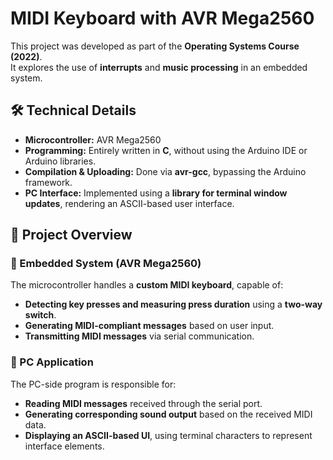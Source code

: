 # MIDI Keyboard with AVR Mega2560  

This project was developed as part of the **Operating Systems Course (2022)**.  
It explores the use of **interrupts** and **music processing** in an embedded system.  

## 🛠️ Technical Details  

- **Microcontroller:** AVR Mega2560  
- **Programming:** Entirely written in **C**, without using the Arduino IDE or Arduino libraries.  
- **Compilation & Uploading:** Done via **avr-gcc**, bypassing the Arduino framework.  
- **PC Interface:** Implemented using a **library for terminal window updates**, rendering an ASCII-based user interface.  

## 🎹 Project Overview  

### 🔹 Embedded System (AVR Mega2560)  
The microcontroller handles a **custom MIDI keyboard**, capable of:  
- **Detecting key presses and measuring press duration** using a **two-way switch**.  
- **Generating MIDI-compliant messages** based on user input.  
- **Transmitting MIDI messages** via serial communication.  

### 🔹 PC Application  
The PC-side program is responsible for:  
- **Reading MIDI messages** received through the serial port.  
- **Generating corresponding sound output** based on the received MIDI data.  
- **Displaying an ASCII-based UI**, using terminal characters to represent interface elements.  


